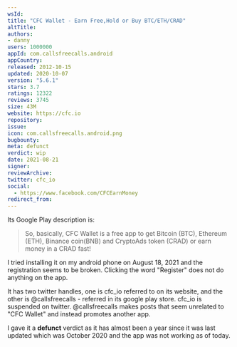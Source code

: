 ```yaml
---
wsId: 
title: "CFC Wallet - Earn Free,Hold or Buy BTC/ETH/CRAD"
altTitle: 
authors:
- danny
users: 1000000
appId: com.callsfreecalls.android
appCountry: 
released: 2012-10-15
updated: 2020-10-07
version: "5.6.1"
stars: 3.7
ratings: 12322
reviews: 3745
size: 43M
website: https://cfc.io
repository: 
issue: 
icon: com.callsfreecalls.android.png
bugbounty: 
meta: defunct
verdict: wip
date: 2021-08-21
signer: 
reviewArchive:
twitter: cfc_io
social:
  - https://www.facebook.com/CFCEarnMoney
redirect_from:
---
```


Its Google Play description is: 

> So, basically, CFC Wallet is a free app to get Bitcoin (BTC), Ethereum (ETH), Binance coin(BNB) and CryptoAds token (CRAD) or earn money in a CRAD fast!

I tried installing it on my android phone on August 18, 2021 and the registration seems to be broken. Clicking the word "Register" does not do anything on the app. 

It has two twitter handles, one is cfc_io referred to on its website, and the other is @callsfreecalls - referred in its google play store. cfc_io is suspended on twitter. @callsfreecalls makes posts that seem unrelated to "CFC Wallet" and instead promotes another app.

I gave it a **defunct** verdict as it has almost been a year since it was last updated which was October 2020 and the app was not working as of today.



